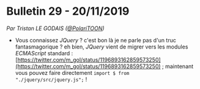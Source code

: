 # Bulletin 29 - 20/11/2019

*Par Tristan LE GODAIS ([@PolariTOON](https://github.com/PolariTOON))*

- Vous connaissez *JQuery* ? c'est bon là je ne parle pas d'un truc fantasmagorique ? eh bien, *JQuery* vient de migrer vers les modules *ECMAScript* standard : [https://twitter.com/m_gol/status/1196893162859573250](https://twitter.com/m_gol/status/1196893162859573250) ; maintenant vous pouvez faire directement `import $ from "./jquery/src/jquery.js";` !
